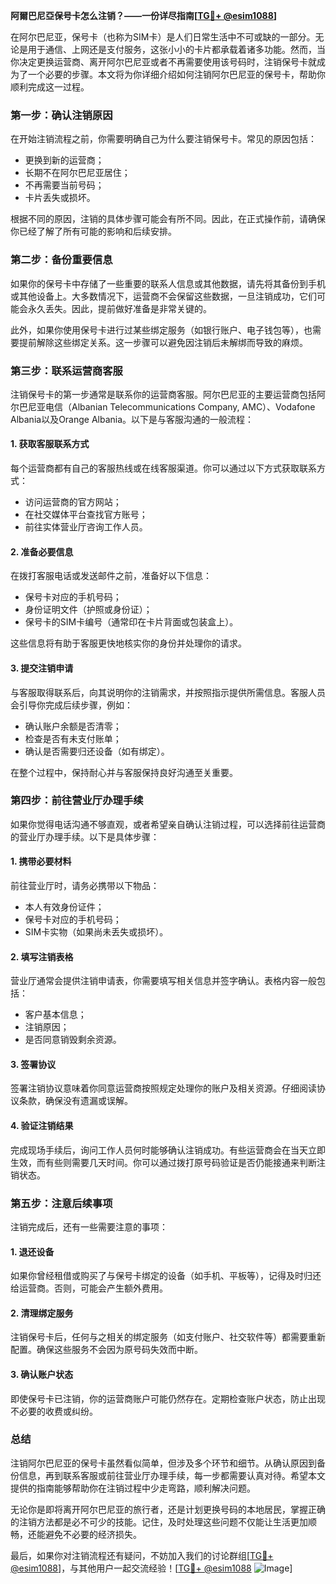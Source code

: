 **阿爾巴尼亞保号卡怎么注销？——一份详尽指南[[TG💪+ @esim1088](https://t.me/s/esim1088)]**

在阿尔巴尼亚，保号卡（也称为SIM卡）是人们日常生活中不可或缺的一部分。无论是用于通信、上网还是支付服务，这张小小的卡片都承载着诸多功能。然而，当你决定更换运营商、离开阿尔巴尼亚或者不再需要使用该号码时，注销保号卡就成为了一个必要的步骤。本文将为你详细介绍如何注销阿尔巴尼亚的保号卡，帮助你顺利完成这一过程。

### **第一步：确认注销原因**
在开始注销流程之前，你需要明确自己为什么要注销保号卡。常见的原因包括：
- 更换到新的运营商；
- 长期不在阿尔巴尼亚居住；
- 不再需要当前号码；
- 卡片丢失或损坏。

根据不同的原因，注销的具体步骤可能会有所不同。因此，在正式操作前，请确保你已经了解了所有可能的影响和后续安排。

### **第二步：备份重要信息**
如果你的保号卡中存储了一些重要的联系人信息或其他数据，请先将其备份到手机或其他设备上。大多数情况下，运营商不会保留这些数据，一旦注销成功，它们可能会永久丢失。因此，提前做好准备是非常关键的。

此外，如果你使用保号卡进行过某些绑定服务（如银行账户、电子钱包等），也需要提前解除这些绑定关系。这一步骤可以避免因注销后未解绑而导致的麻烦。

### **第三步：联系运营商客服**
注销保号卡的第一步通常是联系你的运营商客服。阿尔巴尼亚的主要运营商包括阿尔巴尼亚电信（Albanian Telecommunications Company, AMC）、Vodafone Albania以及Orange Albania。以下是与客服沟通的一般流程：

#### **1. 获取客服联系方式**
每个运营商都有自己的客服热线或在线客服渠道。你可以通过以下方式获取联系方式：
- 访问运营商的官方网站；
- 在社交媒体平台查找官方账号；
- 前往实体营业厅咨询工作人员。

#### **2. 准备必要信息**
在拨打客服电话或发送邮件之前，准备好以下信息：
- 保号卡对应的手机号码；
- 身份证明文件（护照或身份证）；
- 保号卡的SIM卡编号（通常印在卡片背面或包装盒上）。

这些信息将有助于客服更快地核实你的身份并处理你的请求。

#### **3. 提交注销申请**
与客服取得联系后，向其说明你的注销需求，并按照指示提供所需信息。客服人员会引导你完成后续步骤，例如：
- 确认账户余额是否清零；
- 检查是否有未支付账单；
- 确认是否需要归还设备（如有绑定）。

在整个过程中，保持耐心并与客服保持良好沟通至关重要。

### **第四步：前往营业厅办理手续**
如果你觉得电话沟通不够直观，或者希望亲自确认注销过程，可以选择前往运营商的营业厅办理手续。以下是具体步骤：

#### **1. 携带必要材料**
前往营业厅时，请务必携带以下物品：
- 本人有效身份证件；
- 保号卡对应的手机号码；
- SIM卡实物（如果尚未丢失或损坏）。

#### **2. 填写注销表格**
营业厅通常会提供注销申请表，你需要填写相关信息并签字确认。表格内容一般包括：
- 客户基本信息；
- 注销原因；
- 是否同意销毁剩余资源。

#### **3. 签署协议**
签署注销协议意味着你同意运营商按照规定处理你的账户及相关资源。仔细阅读协议条款，确保没有遗漏或误解。

#### **4. 验证注销结果**
完成现场手续后，询问工作人员何时能够确认注销成功。有些运营商会在当天立即生效，而有些则需要几天时间。你可以通过拨打原号码验证是否仍能接通来判断注销状态。

### **第五步：注意后续事项**
注销完成后，还有一些需要注意的事项：

#### **1. 退还设备**
如果你曾经租借或购买了与保号卡绑定的设备（如手机、平板等），记得及时归还给运营商。否则，可能会产生额外费用。

#### **2. 清理绑定服务**
注销保号卡后，任何与之相关的绑定服务（如支付账户、社交软件等）都需要重新配置。确保这些服务不会因为原号码失效而中断。

#### **3. 确认账户状态**
即使保号卡已注销，你的运营商账户可能仍然存在。定期检查账户状态，防止出现不必要的收费或纠纷。

### **总结**
注销阿尔巴尼亚的保号卡虽然看似简单，但涉及多个环节和细节。从确认原因到备份信息，再到联系客服或前往营业厅办理手续，每一步都需要认真对待。希望本文提供的指南能够帮助你在注销过程中少走弯路，顺利解决问题。

无论你是即将离开阿尔巴尼亚的旅行者，还是计划更换号码的本地居民，掌握正确的注销方法都是必不可少的技能。记住，及时处理这些问题不仅能让生活更加顺畅，还能避免不必要的经济损失。

最后，如果你对注销流程还有疑问，不妨加入我们的讨论群组[[TG💪+ @esim1088](https://t.me/s/esim1088)]，与其他用户一起交流经验！[[TG💪+ @esim1088](https://t.me/s/esim1088) ![Image](https://i.postimg.cc/4NQfJmqS/Snipaste-2025-05-13-00-14-12.png)]